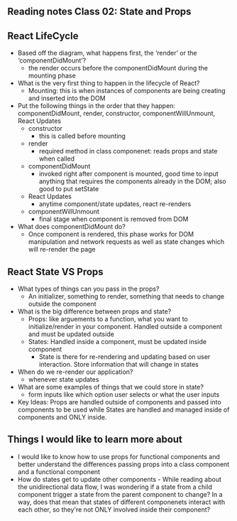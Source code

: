 ## Reading notes Class 02: State and Props

## React LifeCycle
- Based off the diagram, what happens first, the ‘render’ or the ‘componentDidMount’?
  - the render occurs before the componentDidMount during the mounting phase 
- What is the very first thing to happen in the lifecycle of React?
  - Mounting: this is when instances of components are being creating and inserted into the DOM 
- Put the following things in the order that they happen: componentDidMount, render, constructor, componentWillUnmount, React Updates
  - constructor
    - this is called before mounting 
  - render
    - required method in class componenet: reads props and state when called 
  - componentDidMount
    - invoked right after component is mounted, good time to input anything that requires the components already in the DOM; also good to put setState
  - React Updates
    - anytime component/state updates, react re-renders
  - componentWillUnmount  
    - final stage when component is removed from DOM
- What does componentDidMount do?
  - Once component is rendered, this phase works for DOM manipulation and network requests as well as state changes which will re-render the page

## React State VS Props
- What types of things can you pass in the props?
  - An initializer, something to render, something that needs to change outside the component
- What is the big difference between props and state?
  - Props: like arguements to a function, what you want to initialize/render in your component. Handled outside a component and must be updated outside 
  - States: Handled inside a component, must be updated inside component
    - State is there for re-rendering and updating based on user interaction. Store information that will change in states
- When do we re-render our application?
  - whenever state updates 
- What are some examples of things that we could store in state?
  - form inputs like which option user selects or what the user inputs
- Key Ideas: Props are handled outside of components and passed into components to be used while States are handled and managed inside of components and ONLY inside. 

## Things I would like to learn more about
- I would like to know how to use props for functional components and better understand the differences passing props into a class component and a functional component 
- How do states get to update other components - While reading about the unidirectional data flow, I was wondering if a state from a child component trigger a state from the parent component to change? In a way, does that mean that states of different componenets interact with each other, so they're not ONLY involved inside their component?